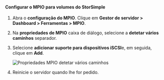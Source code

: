 #### <a name="to-configure-mpio-for-storsimple-volumes"></a>Configurar o MPIO para volumes do StorSimple
1. Abra o **configuração do MPIO**. Clique em **Gestor de servidor > Dashboard > Ferramentas > MPIO**.
2. Na **propriedades de MPIO** caixa de diálogo, selecione a **detetar vários caminhos** separador.
3. Selecione **adicionar suporte para dispositivos iSCSI**e, em seguida, clique em **Add**.  
   
    ![Propriedades MPIO detetar vários caminhos](./media/storsimple-configure-mpio-volumes/IC741003.png)
4. Reinicie o servidor quando lhe for pedido.

